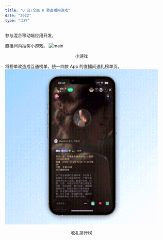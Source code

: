 ```yaml
---
title: "Q 音/全民 K 歌直播间游戏"
date: "2022"
type: "工作"
---
```


参与混合移动端应用开发。

直播间内抽奖小游戏。
![main](../assets/tme/game.gif)

<center>小游戏</center>

将榜单改造成互通榜单，统一四款 App 的直播间送礼榜单页。
![main](../assets/tme/rank.gif)

<center>收礼排行榜</center>
